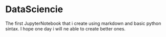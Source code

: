 # DataSciencie
The first JupyterNotebook that i create using markdown and basic python sintax. I hope one day i will ne able to create better ones.
